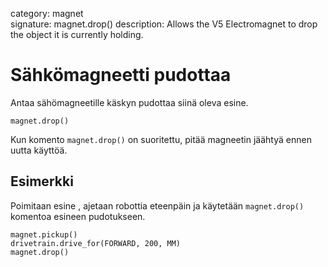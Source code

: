 category: magnet  
signature: magnet.drop() 
description: Allows the V5 Electromagnet to drop the object it is currently holding.  


# Sähkömagneetti pudottaa

Antaa sähömagneetille käskyn pudottaa siinä oleva esine.

```
magnet.drop()
```
Kun komento `magnet.drop()` on suoritettu, pitää magneetin jäähtyä ennen uutta käyttöä.

## Esimerkki

Poimitaan esine , ajetaan robottia eteenpäin ja käytetään `magnet.drop()` komentoa esineen pudotukseen.

```
magnet.pickup()
drivetrain.drive_for(FORWARD, 200, MM)
magnet.drop()
```

<advanced>
</advanced>